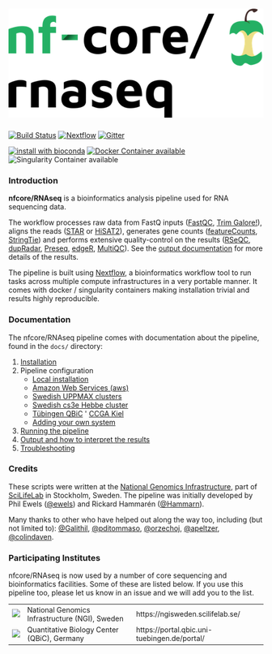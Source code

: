 # ![nfcore/RNAseq](docs/images/nfcore-rnaseq_logo.png)

[![Build Status](https://travis-ci.org/nf-core/RNAseq.svg?branch=master)](https://travis-ci.org/nf-core/rnaseq)
[![Nextflow](https://img.shields.io/badge/nextflow-%E2%89%A50.27.6-brightgreen.svg)](https://www.nextflow.io/)
[![Gitter](https://img.shields.io/badge/gitter-%20join%20chat%20%E2%86%92-4fb99a.svg)](https://gitter.im/nf-core/Lobby)

[![install with bioconda](https://img.shields.io/badge/install%20with-bioconda-brightgreen.svg)](http://bioconda.github.io/)
[![Docker Container available](https://img.shields.io/docker/automated/nfcore/rnaseq.svg)](https://hub.docker.com/r/nfcore/rnaseq/)
![Singularity Container available](
https://img.shields.io/badge/singularity-available-7E4C74.svg)


### Introduction

**nfcore/RNAseq** is a bioinformatics analysis pipeline used for RNA sequencing data.

The workflow processes raw data from FastQ inputs ([FastQC](https://www.bioinformatics.babraham.ac.uk/projects/fastqc/), [Trim Galore!](https://www.bioinformatics.babraham.ac.uk/projects/trim_galore/)), aligns the reads ([STAR](https://github.com/alexdobin/STAR) or [HiSAT2](https://ccb.jhu.edu/software/hisat2/index.shtml)), generates gene counts ([featureCounts](http://bioinf.wehi.edu.au/featureCounts/), [StringTie](https://ccb.jhu.edu/software/stringtie/)) and performs extensive quality-control on the results ([RSeQC](http://rseqc.sourceforge.net/), [dupRadar](https://bioconductor.org/packages/release/bioc/html/dupRadar.html), [Preseq](http://smithlabresearch.org/software/preseq/), [edgeR](https://bioconductor.org/packages/release/bioc/html/edgeR.html), [MultiQC](http://multiqc.info/)). See the [output documentation](docs/output.md) for more details of the results.

The pipeline is built using [Nextflow](https://www.nextflow.io), a bioinformatics workflow tool to run tasks across multiple compute infrastructures in a very portable manner. It comes with docker / singularity containers making installation trivial and results highly reproducible.

### Documentation
The nfcore/RNAseq pipeline comes with documentation about the pipeline, found in the `docs/` directory:

1. [Installation](docs/installation.md)
2. Pipeline configuration
    * [Local installation](docs/configuration/local.md)
    * [Amazon Web Services (aws)](docs/configuration/aws.md)
    * [Swedish UPPMAX clusters](docs/configuration/uppmax.md)
    * [Swedish cs3e Hebbe cluster](docs/configuration/c3se.md)
    * [Tübingen QBiC](docs/configuration/qbic.md)
    ' [CCGA Kiel](docs/configuration/ccga.md)
    * [Adding your own system](docs/configuration/adding_your_own.md)
3. [Running the pipeline](docs/usage.md)
4. [Output and how to interpret the results](docs/output.md)
5. [Troubleshooting](docs/troubleshooting.md)

### Credits
These scripts were written at the [National Genomics Infrastructure](https://portal.scilifelab.se/genomics/), part of [SciLifeLab](http://www.scilifelab.se/) in Stockholm, Sweden.
The pipeline was initially developed by Phil Ewels ([@ewels](https://github.com/ewels)) and Rickard Hammarén ([@Hammarn](https://github.com/Hammarn)).

Many thanks to other who have helped out along the way too, including (but not limited to):
[@Galithil](https://github.com/Galithil),
[@pditommaso](https://github.com/pditommaso),
[@orzechoj](https://github.com/orzechoj),
[@apeltzer](https://github.com/apeltzer),
[@colindaven](https://github.com/colindaven).

### Participating Institutes
nfcore/RNAseq is now used by a number of core sequencing and bioinformatics facilities. Some of these are listed below. If you use this pipeline too, please let us know in an issue and we will add you to the list.

<table>
  <tr>
    <td><img src="docs/images/NGI_logo.png" width="200"></td>
    <td>National Genomics Infrastructure (NGI), Sweden</td>
    <td>https://ngisweden.scilifelab.se/</td>
  </tr>
  <tr>
    <td><img src="docs/images/QBiC_logo.png" width="200"></td>
    <td>Quantitative Biology Center (QBiC), Germany</td>
    <td>https://portal.qbic.uni-tuebingen.de/portal/</td>
  </tr>
</table>

